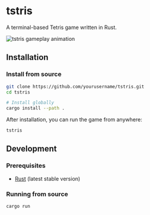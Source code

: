 # tstris

A terminal-based Tetris game written in Rust.

![tstris gameplay animation](movie.gif)

## Installation

### Install from source

```bash
git clone https://github.com/yourusername/tstris.git
cd tstris

# Install globally
cargo install --path .
```

After installation, you can run the game from anywhere:
```bash
tstris
```

## Development

### Prerequisites

- [Rust](https://rustup.rs/) (latest stable version)

### Running from source

```bash
cargo run
```

